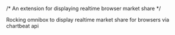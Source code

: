 /* An extension for displaying realtime browser market share */

Rocking omnibox to display realtime market share for browsers via chartbeat api

